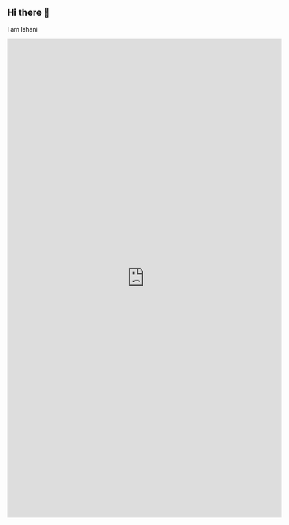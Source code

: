 ## Hi there 👋
I am Ishani

<iframe src="https://docs.google.com/forms/d/e/1FAIpQLSdFXQSlyiDDPY7HPNRTckABsz-hZ67h24a4iamaSw4jOeoanQ/viewform?embedded=true" width="640" height="1118" frameborder="0" marginheight="0" marginwidth="0">Loading…</iframe>


<!--
**ishsi25/ishsi25** is a ✨ _special_ ✨ repository because its `README.md` (this file) appears on your GitHub profile.

Here are some ideas to get you started:

- 🔭 I’m currently working on ...
- 🌱 I’m currently learning ...
- 👯 I’m looking to collaborate on ...
- 🤔 I’m looking for help with ...
- 💬 Ask me about ...
- 📫 How to reach me: ...
- 😄 Pronouns: ...
- ⚡ Fun fact: ...
-->
